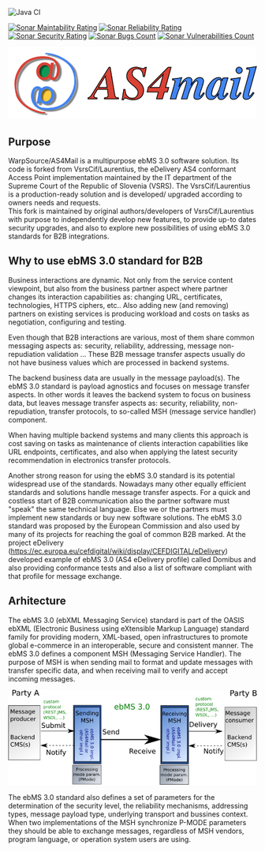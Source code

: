 ![Java CI](https://github.com/WarpSource/as4-mail/workflows/Java%20CI/badge.svg)

[![Sonar Maintability Rating](https://sonarcloud.io/api/project_badges/measure?project=WarpSource_as4-mail&metric=sqale_rating)](https://sonarcloud.io/dashboard?id=WarpSource_as4-mail)
[![Sonar Reliability Rating](https://sonarcloud.io/api/project_badges/measure?project=WarpSource_as4-mail&metric=reliability_rating)](https://sonarcloud.io/dashboard?id=WarpSource_as4-mail)
[![Sonar Security Rating](https://sonarcloud.io/api/project_badges/measure?project=WarpSource_as4-mail&metric=security_rating)](https://sonarcloud.io/dashboard?id=WarpSource_as4-mail) 
[![Sonar Bugs Count](https://sonarcloud.io/api/project_badges/measure?project=WarpSource_as4-mail&metric=bugs)](https://sonarcloud.io/dashboard?id=WarpSource_as4-mail)
[![Sonar Vulnerabilities Count](https://sonarcloud.io/api/project_badges/measure?project=WarpSource_as4-mail&metric=vulnerabilities)](https://sonarcloud.io/dashboard?id=WarpSource_as4-mail)


![AS4Mail logo](./documentation/images/logos/logo-title-horizontal.png)

## Purpose

WarpSource/AS4Mail is a multipurpose ebMS 3.0 software solution. Its code is forked from VsrsCif/Laurentius, the eDelivery AS4 conformant Access Point implementation maintained by the IT department of the Supreme Court of the Republic of Slovenia (VSRS).
The VsrsCif/Laurentius is a production-ready solution and is developed/ upgraded according to owners needs and requests.  
This fork is maintained by original authors/developers of VsrsCif/Laurentius with purpose to independently develop new features, to provide up-to dates security upgrades, and also to explore new possibilities of using ebMS 3.0 standards for B2B integrations. 

## Why to use ebMS 3.0 standard for B2B

Business interactions are dynamic. Not only from the service content viewpoint, but also from the business partner aspect where partner changes its interaction capabilities as: changing URL, certificates, technologies, HTTPS ciphers, etc..  Also adding new (and removing) partners on existing services is producing workload and costs on tasks as negotiation, configuring and testing.

Even though that B2B interactions are various,  most of them share common messaging aspects as: security, reliability, addressing,  message non-repudiation validation ... These B2B message transfer aspects usually do not have business values which are processed in backend systems. 

The backend business data are usually in the message payload(s). 
The ebMS 3.0 standard is payload agnostics and focuses on message transfer aspects. In other words it leaves the backend system to focus on business data, but leaves message transfer aspects as: security, reliability, non-repudiation, transfer protocols, to so-called MSH (message service handler) component.

When having multiple backend systems and many clients this approach is cost saving on tasks as maintenance of clients interaction capabilities like URL endpoints, certificates, and also when applying the latest security recommendation in electronics transfer protocols.

Another strong reason for using the ebMS 3.0 standard is its potential widespread use of the standards. Nowadays many other equally efficient standards and solutions handle message transfer aspects. For a quick and costless start of B2B communication also the partner software must "speak" the same technical language. Else we or the partners must implement new standards or buy new software solutions. The ebMS 3.0 standard was proposed by the European Commission and also used by many of its projects for reaching the goal of common B2B marked.
At the project eDelivery (https://ec.europa.eu/cefdigital/wiki/display/CEFDIGITAL/eDelivery) developed example of ebMS 3.0 (AS4 eDelivery profile) called Domibus and also providing conformance tests and also a list of software compliant with that profile for message exchange.


## Arhitecture

The ebMS 3.0 (ebXML Messaging Service) standard is part of the OASIS ebXML (Electronic Business using eXtensible Markup Language) standard family for providing modern, XML-based,  open infrastructures to promote global e-commerce in an interoperable, secure and consistent manner. 
The ebMS 3.0 defines a component MSH (Messaging Service Handler). The purpose of MSH is when sending mail to format and update messages with transfer specific data, and when receiving mail to verify and accept incoming messages. 

 
![AS4Mail logo](./documentation/images/ebms/ebms-model_en.png)
 
The ebMS 3.0 standard also defines a set of parameters for the determination of the security level, the reliability mechanisms, addressing types, message payload type, underlying transport and bussines context. When two implementations of the MSH synchronize P-MODE parameters they should be able to exchange messages, regardless of MSH vendors, program language, or operation system users are using. 
